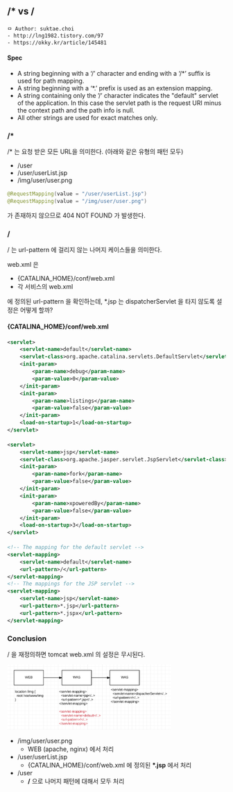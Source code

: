 ## /* vs /

```
ㅁ Author: suktae.choi
- http://lng1982.tistory.com/97
- https://okky.kr/article/145481
```

#### Spec
- A string beginning with a ‘/’ character and ending with a ‘/\*’ suffix is used for path mapping.
- A string beginning with a ‘\*.’ prefix is used as an extension mapping.
- A string containing only the ’/’ character indicates the "default" servlet of the application. In this case the servlet path is the request URI minus the context path and the path info is null.
- All other strings are used for exact matches only.

### /*
/\* 는 요청 받은 모든 URL을 의미한다. (아래와 같은 유형의 패턴 모두)

- /user
- /user/userList.jsp
- /img/user/user.png

```java
@RequestMapping(value = "/user/userList.jsp")
@RequestMapping(value = "/img/user/user.png")
```

가 존재하지 않으므로 404 NOT FOUND 가 발생한다.

### /
/ 는 url-pattern 에 걸리지 않는 나머지 케이스들을 의미한다.

web.xml 은
- {CATALINA_HOME}/conf/web.xml
- 각 서비스의 web.xml

에 정의된 url-pattern 을 확인하는데, \*.jsp 는 dispatcherServlet 을 타지 않도록 설정은 어떻게 할까?

#### {CATALINA_HOME}/conf/web.xml
```xml
<servlet>
    <servlet-name>default</servlet-name>
    <servlet-class>org.apache.catalina.servlets.DefaultServlet</servlet-class>
    <init-param>
        <param-name>debug</param-name>
        <param-value>0</param-value>
    </init-param>
    <init-param>
        <param-name>listings</param-name>
        <param-value>false</param-value>
    </init-param>
    <load-on-startup>1</load-on-startup>
</servlet>

<servlet>
    <servlet-name>jsp</servlet-name>
    <servlet-class>org.apache.jasper.servlet.JspServlet</servlet-class>
    <init-param>
        <param-name>fork</param-name>
        <param-value>false</param-value>
    </init-param>
    <init-param>
        <param-name>xpoweredBy</param-name>
        <param-value>false</param-value>
    </init-param>
    <load-on-startup>3</load-on-startup>
</servlet>

<!-- The mapping for the default servlet -->
<servlet-mapping>
    <servlet-name>default</servlet-name>
    <url-pattern>/</url-pattern>
</servlet-mapping>
<!-- The mappings for the JSP servlet -->
<servlet-mapping>
    <servlet-name>jsp</servlet-name>
    <url-pattern>*.jsp</url-pattern>
    <url-pattern>*.jspx</url-pattern>
</servlet-mapping>
```

### Conclusion
/ 을 재정의하면 tomcat web.xml 의 설정은 무시된다.

<img src="https://github.com/agongi/study/blob/master/spring-common/servlet-mapping/images/Screen%20Shot%202017-06-19%20at%2002.01.16.png" width="75%">

- /img/user/user.png
  - WEB (apache, nginx) 에서 처리
- /user/userList.jsp
  - {CATALINA_HOME}/conf/web.xml 에 정의된 **\*.jsp** 에서 처리
- /user
  - **/** 으로 나머지 패턴에 대해서 모두 처리
